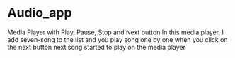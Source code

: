 # Audio_app
Media Player with Play, Pause, Stop and Next button
In this media player, I add seven-song to the list and you play song one by one 
when you click on the next button next song started to play on the media player
